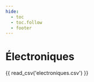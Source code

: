 ```yaml
---
hide:
  - toc
  - toc.follow
  - footer
---
```


<style>
  .md-content__button {
    display: none;
  }
</style>

# Électroniques

{{ read_csv('electroniques.csv') }}
